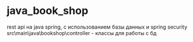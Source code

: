 # java_book_shop
rest api на java spring, с использованием базы данных и spring security
src\main\java\bookshop\controller - классы для работы с бд
